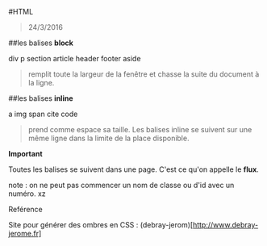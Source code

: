 #HTML

>24/3/2016

##les balises **block**

div p section article header footer aside

  >remplit toute la largeur de la fenêtre et chasse la suite du document à la ligne.



  ##les balises **inline**

a img span cite code

  >prend comme espace sa taille.
  > Les balises inline se suivent sur une même ligne dans la limite de la place disponible.

**Important**

Toutes les balises se suivent dans une page.
C'est ce qu'on appelle le **flux**.

note : on ne peut pas commencer un nom de classe ou d'id avec un numéro.
xz

Reférence

Site pour générer des ombres en CSS : (debray-jerom)[http://www.debray-jerome.fr]
